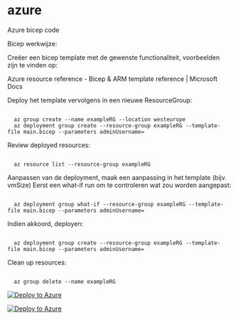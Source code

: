 # azure
Azure bicep code

Bicep werkwijze:

Creëer een bicep template met de gewenste functionaliteit, voorbeelden zijn te vinden op:

Azure resource reference - Bicep & ARM template reference | Microsoft Docs

Deploy  het template vervolgens in een nieuwe ResourceGroup:

<code>
  az group create --name exampleRG --location westeurope
  az deployment group create --resource-group exampleRG --template-file main.bicep --parameters adminUsername=<admin-username>
</code>

Review deployed resources:

<code>
  az resource list --resource-group exampleRG
</code>

Aanpassen van de deployment, maak een aanpassing in het template (bijv. vmSize)
Eerst een what-if run om te controleren wat zou worden aangepast:

<code>
  az deployment group what-if --resource-group exampleRG --template-file main.bicep --parameters adminUsername=<admin-username>
</code>

Indien akkoord, deployen:

<code>
  az deployment group create --resource-group exampleRG --template-file main.bicep --parameters adminUsername=<admin-username>
</code>

Clean up resources:

<code>
  az group delete --name exampleRG
</code>

[![Deploy to Azure](https://aka.ms/deploytoazurebutton)](https://portal.azure.com/#create/Microsoft.Template/uri/https%3A%2F%2Fgithub.com%2Fcmeerendonk%2Fazure%2Fraw%2Fmain%2Fvm.bicep)

[![Deploy to Azure](https://aka.ms/deploytoazurebutton)](https://portal.azure.com/#create/Microsoft.Template/uri/https%3a%2f%2fraw.githubusercontent.com%2fAzure%2fazure-quickstart-templates%2fmaster%2fquickstarts%2fmicrosoft.compute%2fvm-simple-linux%2fazuredeploy.json)
